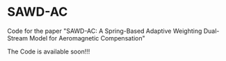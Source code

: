 # SAWD-AC
Code for the paper "SAWD-AC: A Spring-Based Adaptive Weighting Dual-Stream Model for Aeromagnetic Compensation"

The Code is available soon!!!

